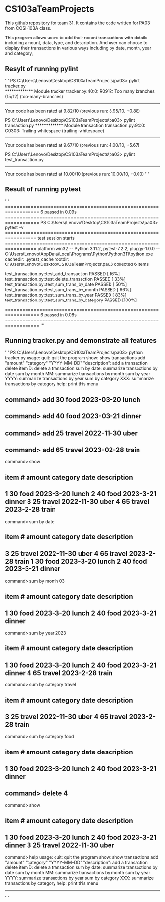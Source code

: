 # CS103aTeamProjects
This github repository for team 31. It contains the code written for PA03 from COSI-103A class.

This program allows users to add their recent transactions with details including amount, data, type, and description. And user can choose to display their transactions in various ways including by date, month, year and category,


## Resylt of running pylint

'''
PS C:\Users\Lenovo\Desktop\CS103aTeamProjects\pa03> pylint tracker.py         
************* Module tracker
tracker.py:40:0: R0912: Too many branches (15/12) (too-many-branches)

------------------------------------------------------------------
Your code has been rated at 9.82/10 (previous run: 8.95/10, +0.88)

PS C:\Users\Lenovo\Desktop\CS103aTeamProjects\pa03> pylint transaction.py
************* Module transaction
transaction.py:94:0: C0303: Trailing whitespace (trailing-whitespace)

------------------------------------------------------------------
Your code has been rated at 9.67/10 (previous run: 4.00/10, +5.67)

PS C:\Users\Lenovo\Desktop\CS103aTeamProjects\pa03> pylint test_transaction.py

--------------------------------------------------------------------
Your code has been rated at 10.00/10 (previous run: 10.00/10, +0.00)
'''

## Result of running pytest
'''
================================================================== 6 passed in 0.09s ================================================================== 
PS C:\Users\Lenovo\Desktop\CS103aTeamProjects\pa03> pytest -v                 
================================================================= test session starts =================================================================
platform win32 -- Python 3.11.2, pytest-7.2.2, pluggy-1.0.0 -- C:\Users\Lenovo\AppData\Local\Programs\Python\Python311\python.exe
cachedir: .pytest_cache
rootdir: C:\Users\Lenovo\Desktop\CS103aTeamProjects\pa03
collected 6 items

test_transaction.py::test_add_transaction PASSED                                                                                                 [ 16%]
test_transaction.py::test_delete_transaction PASSED                                                                                              [ 33%]
test_transaction.py::test_sum_trans_by_date PASSED                                                                                               [ 50%]
test_transaction.py::test_sum_trans_by_month PASSED                                                                                              [ 66%]
test_transaction.py::test_sum_trans_by_year PASSED                                                                                               [ 83%]
test_transaction.py::test_sum_trans_by_category PASSED                                                                                           [100%]

================================================================== 6 passed in 0.08s ==================================================================
''' 


## Running tracker.py and demonstrate all features
'''
PS C:\Users\Lenovo\Desktop\CS103aTeamProjects\pa03> python tracker.py
usage:
            quit: quit the program
            show: show transactions
            add "amount" "category" "YYYY-MM-DD" "description": add a transaction
            delete itemID: delete a transaction
            sum by date: summarize transactions by date
            sum by month MM: summarize transactions by month
            sum by year YYYY: summarize transactions by year
            sum by category XXX: summarize transactions by category
            help: print this menu

command> add 30 food 2023-03-20 lunch
--------------------------------------------------



command> add 40 food 2023-03-21 dinner
--------------------------------------------------



command> add 25 travel 2022-11-30 uber 
--------------------------------------------------



command> add 65 travel 2023-02-28 train
--------------------------------------------------



command> show


item #  amount  category   date    description
--------------------------------------------------
1       30      food    2023-3-20       lunch
2       40      food    2023-3-21       dinner
3       25      travel  2022-11-30      uber
4       65      travel  2023-2-28       train
--------------------------------------------------



command> sum by date 


item #  amount  category   date    description
--------------------------------------------------
3       25      travel  2022-11-30      uber
4       65      travel  2023-2-28       train
1       30      food    2023-3-20       lunch
2       40      food    2023-3-21       dinner
--------------------------------------------------



command> sum by month 03


item #  amount  category   date    description
--------------------------------------------------
1       30      food    2023-3-20       lunch
2       40      food    2023-3-21       dinner
--------------------------------------------------



command> sum by year 2023


item #  amount  category   date    description
--------------------------------------------------
1       30      food    2023-3-20       lunch
2       40      food    2023-3-21       dinner
4       65      travel  2023-2-28       train
--------------------------------------------------



command> sum by category travel


item #  amount  category   date    description
--------------------------------------------------
3       25      travel  2022-11-30      uber
4       65      travel  2023-2-28       train
--------------------------------------------------



command> sum by category food


item #  amount  category   date    description
--------------------------------------------------
1       30      food    2023-3-20       lunch
2       40      food    2023-3-21       dinner
--------------------------------------------------



command> delete 4
--------------------------------------------------



command> show


item #  amount  category   date    description
--------------------------------------------------
1       30      food    2023-3-20       lunch
2       40      food    2023-3-21       dinner
3       25      travel  2022-11-30      uber
--------------------------------------------------



command> help
usage:
            quit: quit the program
            show: show transactions
            add "amount" "category" "YYYY-MM-DD" "description": add a transaction
            delete itemID: delete a transaction
            sum by date: summarize transactions by date
            sum by month MM: summarize transactions by month
            sum by year YYYY: summarize transactions by year
            sum by category XXX: summarize transactions by category
            help: print this menu

--------------------------------------------------
'''
